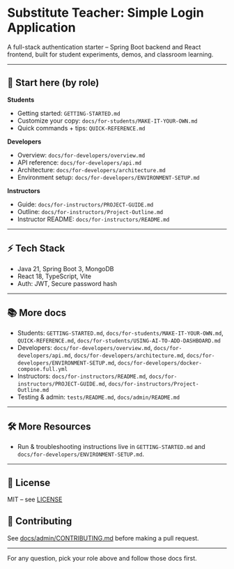 # Substitute Teacher: Simple Login Application

A full-stack authentication starter – Spring Boot backend and React frontend, built for student experiments, demos, and classroom learning.

---

## 📌 Start here (by role)

**Students**
- Getting started: `GETTING-STARTED.md`
- Customize your copy: `docs/for-students/MAKE-IT-YOUR-OWN.md`
- Quick commands + tips: `QUICK-REFERENCE.md`

**Developers**
- Overview: `docs/for-developers/overview.md`
- API reference: `docs/for-developers/api.md`
- Architecture: `docs/for-developers/architecture.md`
- Environment setup: `docs/for-developers/ENVIRONMENT-SETUP.md`

**Instructors**
- Guide: `docs/for-instructors/PROJECT-GUIDE.md`
- Outline: `docs/for-instructors/Project-Outline.md`
- Instructor README: `docs/for-instructors/README.md`

---

## ⚡ Tech Stack
- Java 21, Spring Boot 3, MongoDB
- React 18, TypeScript, Vite
- Auth: JWT, Secure password hash

---

## 📚 More docs

- Students: `GETTING-STARTED.md`, `docs/for-students/MAKE-IT-YOUR-OWN.md`, `QUICK-REFERENCE.md`, `docs/for-students/USING-AI-TO-ADD-DASHBOARD.md`
- Developers: `docs/for-developers/overview.md`, `docs/for-developers/api.md`, `docs/for-developers/architecture.md`, `docs/for-developers/ENVIRONMENT-SETUP.md`, `docs/for-developers/docker-compose.full.yml`
- Instructors: `docs/for-instructors/README.md`, `docs/for-instructors/PROJECT-GUIDE.md`, `docs/for-instructors/Project-Outline.md`
- Testing & admin: `tests/README.md`, `docs/admin/README.md`

---

## 🛠️ More Resources
- Run & troubleshooting instructions live in `GETTING-STARTED.md` and `docs/for-developers/ENVIRONMENT-SETUP.md`.

---

## 📄 License
MIT – see [LICENSE](./LICENSE)

## 🤝 Contributing
See [docs/admin/CONTRIBUTING.md](docs/admin/CONTRIBUTING.md) before making a pull request.

---

For any question, pick your role above and follow those docs first.